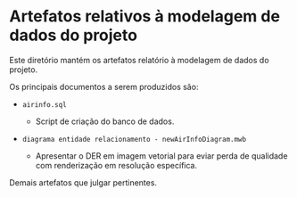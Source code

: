 # Artefatos relativos à modelagem de dados do projeto

Este diretório mantém os artefatos relatório à modelagem de dados do projeto. 

Os principais documentos a serem produzidos são:


* `airinfo.sql`
	* Script de criação do banco de dados.

* `diagrama entidade relacionamento - newAirInfoDiagram.mwb`
	* Apresentar o DER em imagem vetorial para eviar perda de qualidade com renderização em resolução específica.

Demais artefatos que julgar pertinentes.
